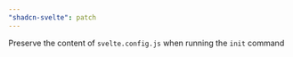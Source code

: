 ```yaml
---
"shadcn-svelte": patch
---
```


Preserve the content of `svelte.config.js` when running the `init` command
